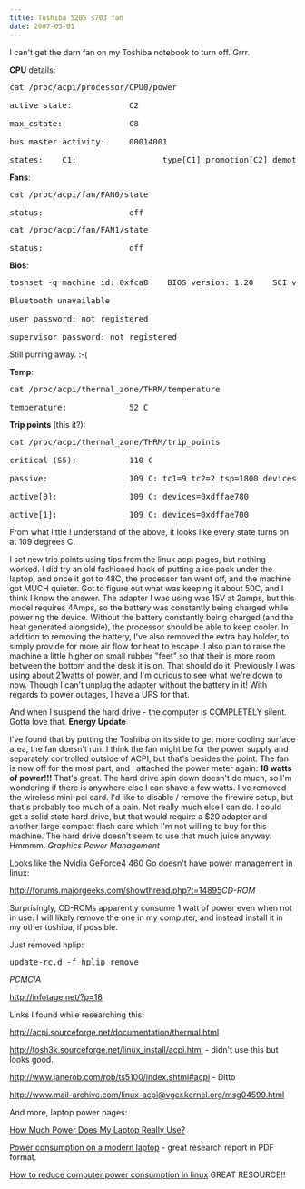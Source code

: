 ```yaml
---
title: Toshiba 5205 s703 fan
date: 2007-03-01
---
```

I can't get the darn fan on my Toshiba notebook to turn off. Grrr.

<strong>CPU</strong> details:

<pre>cat /proc/acpi/processor/CPU0/power

active state:            C2

max_cstate:              C8

bus master activity:     00014001

states:    C1:                  type[C1] promotion[C2] demotion[--] latency[000] usage[00000010]   *C2:                  type[C2] promotion[C3] demotion[C1] latency[001] usage[00250922]    C3:                  type[C3] promotion[--] demotion[C2] latency[085] usage[00005829]</pre>

<strong>Fans</strong>:

<pre>cat /proc/acpi/fan/FAN0/state

status:                  off</pre>

<pre>cat /proc/acpi/fan/FAN1/state

status:                  off</pre>

<strong>Bios</strong>:

<pre>toshset -q machine id: 0xfca8    BIOS version: 1.20    SCI version: 55.132 toshset version: 1.71                  Toshiba Model: Satellite 5200-*, 5205-* HCI/SCI access mode: kernel            LCD backlight: on                      fan: off                               select bay: empty                      LAN controller: enabled                Video out: internal: LCD               flat panel:  1600x1200, 18 bit TFT     lcd intensity: 4/7                     cooling method: quiet                  boot method: hard disk->floppy->CDROM  wireless support: not present          wireless switch: unavailable

Bluetooth unavailable

user password: not registered

supervisor password: not registered   </pre>

Still purring away. :-(

<strong>Temp</strong>:

<pre>cat /proc/acpi/thermal_zone/THRM/temperature

temperature:             52 C</pre>

<strong>Trip points</strong> (this it?):

<pre>cat /proc/acpi/thermal_zone/THRM/trip_points

critical (S5):           110 C

passive:                 109 C: tc1=9 tc2=2 tsp=1800 devices=0xc14da420

active[0]:               109 C: devices=0xdffae780

active[1]:               109 C: devices=0xdffae700 </pre>

From what little I understand of the above, it looks like every state turns on at 109 degrees C.

I set new trip points using tips from the linux acpi pages, but nothing worked. I did try an old fashioned hack of putting a ice pack under the laptop, and once it got to 48C, the processor fan went off, and the machine got MUCH quieter. Got to figure out what was keeping it about 50C, and I think I know the answer. The adapter I was using was 15V at 2amps, but this model requires 4Amps, so the battery was constantly being charged while powering the device. Without the battery constantly being charged (and the heat generated alongside), the processor should be able to keep cooler. In addition to removing the battery, I've also removed the extra bay holder, to simply provide for more air flow for heat to escape. I also plan to raise the machine a little higher on small rubber "feet" so that their is more room between the bottom and the desk it is on. That should do it. Previously I was using about 21watts of power, and I'm curious to see what we're down to now. Though I can't unplug the adapter without the battery in it! With regards to power outages, I have a UPS for that.

And when I suspend the hard drive - the computer is COMPLETELY silent. Gotta love that. <b>Energy Update</b>

I've found that by putting the Toshiba on its side to get more cooling surface area, the fan doesn't run. I think the fan might be for the power supply and separately controlled outside of ACPI, but that's besides the point. The fan is now off for the most part, and I attached the power meter again:<strong> 18 watts of power!!!</strong> That's great. The hard drive spin down doesn't do much, so I'm wondering if there is anywhere else I can shave a few watts. I've removed the wireless mini-pci card. I'd like to disable / remove the firewire setup, but that's probably too much of a pain. Not really much else I can do. I could get a solid state hard drive, but that would require a $20 adapter and another large compact flash card which I'm not willing to buy for this machine. The hard drive doesn't seem to use that much juice anyway. Hmmmm.  <i>Graphics Power Management</i>

Looks like the Nvidia GeForce4 460 Go doesn't have power management in linux:

<a href="http://forums.majorgeeks.com/showthread.php?t=14895">http://forums.majorgeeks.com/showthread.php?t=14895</a><i>CD-ROM</i>

Surprisingly, CD-ROMs apparently consume 1 watt of power even when not in use. I will likely remove the one in my computer, and instead install it in my other toshiba, if possible.

Just removed hplip:

<pre>update-rc.d -f hplip remove</pre><i>PCMCIA</i>

<a href="http://infotage.net/?p=18">http://infotage.net/?p=18</a>

Links I found while researching this:

<a href="http://acpi.sourceforge.net/documentation/thermal.html">http://acpi.sourceforge.net/documentation/thermal.html</a>

<a href="http://tosh3k.sourceforge.net/linux_install/acpi.html">http://tosh3k.sourceforge.net/linux_install/acpi.html</a> - didn't use this but looks good.

<a href="http://www.janerob.com/rob/ts5100/index.shtml#acpi">http://www.janerob.com/rob/ts5100/index.shtml#acpi</a> - Ditto

<a href="http://www.mail-archive.com/linux-acpi@vger.kernel.org/msg04599.html">http://www.mail-archive.com/linux-acpi@vger.kernel.org/msg04599.html</a>

And more, laptop power pages:

<a href="http://www.codinghorror.com/blog/archives/000562.html">How Much Power Does My Laptop Really Use?</a>

<a href="http://www.crhc.uiuc.edu/~mahesri/classes/project_report_cs497yyz.pdf">Power consumption on a modern laptop</a> - great research report in PDF format.

<a href="http://www.thinkwiki.org/wiki/How_to_reduce_power_consumption">How to reduce computer power consumption in linux</a> GREAT RESOURCE!!

